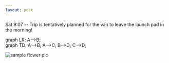 ```yaml
---
layout: post
---
```


Sat 9:07 -- Trip is tentatively planned for the van to leave the launch pad in the morning!
<div class="mermaid">
graph LR;
  A-->B;
</div>
<script async src="https://unpkg.com/mermaid@8.2.3/dist/mermaid.min.js"></script>


<div class="mermaid">
graph TD;
A-->B;
A-->C;
B-->D;
C-->D;
</div>

![sample flower pic]({{site.url}}/images/15161189-9AEE-4A55-A4A5-AE329B3EDE20.jpeg)
